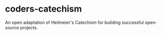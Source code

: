 coders-catechism
================

An open adaptation of Heilmeier's Catechism for building successful open-source projects.
